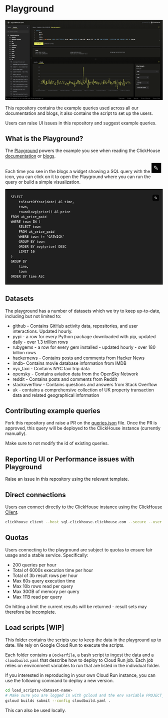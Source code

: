 # Playground

![Playground UI](./images/playground.png)

This repository contains the example queries used across all our documentation and blogs, it also contains the script to set up the users. 

Users can raise UI issues in this repository and suggest example queries.

## What is the Playground?

The [Playground](https://sql.clickhouse.com) powers the example you see when reading the ClickHouse [documentation](https://clickhouse.com/docs) or [blogs](https://clickhouse.com/blog). 

Each time you see in the blogs a widget showing a SQL query with the ![Pen icon](./images/pen.png) icon, you can click on it to open the Playground where you can run the query or build a simple visualization.

![Widget](./images/widget.png)

## Datasets

The playground has a number of datasets which we try to keep up-to-date, including but not limited to:

- github - Contains GitHub activity data, repositories, and user interactions. Updated hourly.
- pypi - a row for every Python package downloaded with pip, updated daily - over 1.3 trillion rows
- rubygems - a row for every gem installed - updated hourly - over 180 billion rows
- hackernews - Contains posts and comments from Hacker News
- imdb- Contains movie database information from IMDB
- nyc_taxi - Contains NYC taxi trip data
- opensky - Contains aviation data from the OpenSky Network
- reddit - Contains posts and comments from Reddit
- stackoverflow - Contains questions and answers from Stack Overflow
- uk - contains a comprehensive collection of UK property transaction data and related geographical information

## Contributing example queries

Fork this repository and raise a PR on the [queries.json](./queries.json) file. Once the PR is approved, this query will be deployed to the ClickHouse instance (currently manually).

Make sure to not modify the id of existing queries.

## Reporting UI or Performance issues with Playground

Raise an issue in this repository using the relevant template.

## Direct connections

Users can connect directly to the ClickHouse instance using the [ClickHouse Client](https://clickhouse.com/docs/en/interfaces/cli).

```bash
clickhouse client --host sql-clickhouse.clickhouse.com --secure --user demo --password ''
```

## Quotas

Users connecting to the playground are subject to quotas to ensure fair usage and a stable service. Specifically:

- 200 queries per hour
- Total of 6000s execution time per hour
- Total of 3b result rows per hour
- Max 60s query execution time
- Max 10b rows read per query
- Max 30GB of memory per query
- Max 1TB read per query

On hitting a limit the current results will be returned - result sets may therefore be incomplete.

## Load scripts [WIP]

This [folder](./load_scripts) contains the scripts use to keep the data in the playground up to date. We rely on Google Cloud Run to execute the scripts. 

Each folder contains a `Dockerfile`, a bash script to ingest the data and a `cloudbuild.yaml` that describe how to deploy to Cloud Run job. Each job relies on environment variables to run that are listed in the individual folder.

If you interested in reproducing in your own Cloud Run instance, you can use the following command to deploy a new version. 

```bash
cd load_scripts/<dataset-name>
# Make sure you are logged in with gcloud and the env variable PROJECT_ID is set
gcloud builds submit --config cloudbuild.yaml .
```

This can also be used locally.


